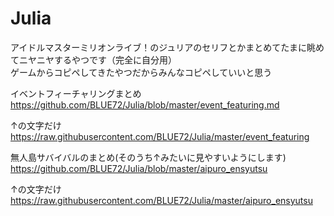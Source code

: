Julia
===============
アイドルマスターミリオンライブ！のジュリアのセリフとかまとめてたまに眺めてニヤニヤするやつです（完全に自分用）  
ゲームからコピペしてきたやつだからみんなコピペしていいと思う
  
イベントフィーチャリングまとめ  
https://github.com/BLUE72/Julia/blob/master/event_featuring.md
  
↑の文字だけ  
https://raw.githubusercontent.com/BLUE72/Julia/master/event_featuring  
  
無人島サバイバルのまとめ(そのうち↑みたいに見やすいようにします)  
https://github.com/BLUE72/Julia/blob/master/aipuro_ensyutsu  
  
↑の文字だけ  
https://raw.githubusercontent.com/BLUE72/Julia/master/aipuro_ensyutsu
